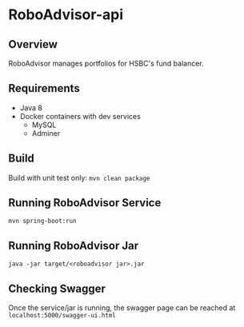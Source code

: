# RoboAdvisor-api

## Overview 
RoboAdvisor manages portfolios for HSBC's fund balancer.

## Requirements
- Java 8
- Docker containers with dev services 
    - MySQL
    - Adminer

## Build
Build with unit test only:
`mvn clean package`

## Running RoboAdvisor Service
`mvn spring-boot:run`

## Running RoboAdvisor Jar
`java -jar target/<roboadvisor jar>.jar`

## Checking Swagger
Once the service/jar is running, the swagger page can be reached at `localhost:5000/swagger-ui.html`
